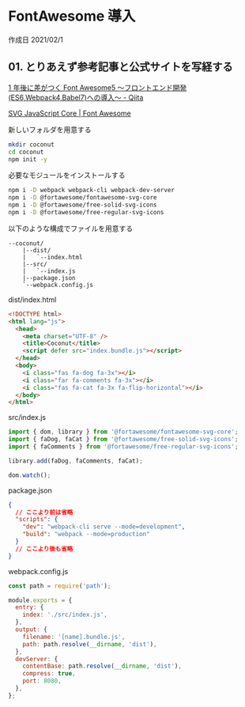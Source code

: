 # FontAwesome 導入

作成日 2021/02/1

## 01. とりあえず参考記事と公式サイトを写経する

[1 年後に差がつく Font Awesome5 ～フロントエンド開発\(ES6,Webpack4,Babel7\)への導入～ \- Qiita](https://qiita.com/riversun/items/4faa56ac40071f638313)

[SVG JavaScript Core \| Font Awesome](https://fontawesome.com/how-to-use/on-the-web/advanced/svg-javascript-core)

新しいフォルダを用意する

```bash
mkdir coconut
cd coconut
npm init -y
```

必要なモジュールをインストールする

```bash
npm i -D webpack webpack-cli webpack-dev-server
npm i -D @fortawesome/fontawesome-svg-core
npm i -D @fortawesome/free-solid-svg-icons
npm i -D @fortawesome/free-regular-svg-icons
```

以下のような構成でファイルを用意する

```text
--coconut/
    |--dist/
    |   `--index.html
    |--src/
    |   `--index.js
    |--package.json
    `--webpack.config.js
```

dist/index.html

```html
<!DOCTYPE html>
<html lang="js">
  <head>
    <meta charset="UTF-8" />
    <title>Coconut</title>
    <script defer src="index.bundle.js"></script>
  </head>
  <body>
    <i class="fas fa-dog fa-3x"></i>
    <i class="far fa-comments fa-3x"></i>
    <i class="fas fa-cat fa-3x fa-flip-horizontal"></i>
  </body>
</html>
```

src/index.js

```javascript
import { dom, library } from '@fortawesome/fontawesome-svg-core';
import { faDog, faCat } from '@fortawesome/free-solid-svg-icons';
import { faComments } from '@fortawesome/free-regular-svg-icons';

library.add(faDog, faComments, faCat);

dom.watch();
```

package.json

```json
{
  // ここより前は省略
  "scripts": {
    "dev": "webpack-cli serve --mode=development",
    "build": "webpack --mode=production"
  }
  // ここより後も省略
}
```

webpack.config.js

```javascript
const path = require('path');

module.exports = {
  entry: {
    index: './src/index.js',
  },
  output: {
    filename: '[name].bundle.js',
    path: path.resolve(__dirname, 'dist'),
  },
  devServer: {
    contentBase: path.resolve(__dirname, 'dist'),
    compress: true,
    port: 8080,
  },
};
```
